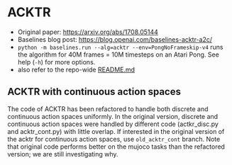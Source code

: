 # ACKTR

- Original paper: https://arxiv.org/abs/1708.05144
- Baselines blog post: https://blog.openai.com/baselines-acktr-a2c/
- `python -m baselines.run --alg=acktr --env=PongNoFrameskip-v4` runs the algorithm for 40M frames = 10M timesteps on an
  Atari Pong. See help (`-h`) for more options.
- also refer to the repo-wide [README.md](../../README.md#training-models)

## ACKTR with continuous action spaces

The code of ACKTR has been refactored to handle both discrete and continuous action spaces uniformly. In the original
version, discrete and continuous action spaces were handled by different code (actkr_disc.py and acktr_cont.py) with
little overlap. If interested in the original version of the acktr for continuous action spaces, use `old_acktr_cont`
branch. Note that original code performs better on the mujoco tasks than the refactored version; we are still
investigating why. 
